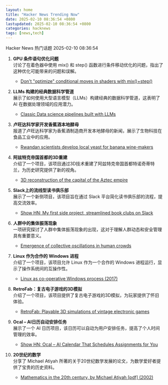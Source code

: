 ```yaml
---  
layout: home  
title: "Hacker News Trending Now"  
date: 2025-02-10 08:36:54 +0800  
lastupdated: 2025-02-10 08:36:54 +0800  
categories: hacknews  
tags: [news,tech]
---  
```

Hacker News 热门话题 2025-02-10 08:36:54
  
1. **GPU 条件语句优化问题**  
   讨论了在着色器中使用 mix() 和 step() 函数进行条件移动优化的问题，指出了这种优化可能带来的问题和误解。  
   - [Don't "optimize" conditional moves in shaders with mix()+step()](https://iquilezles.org/articles/gpuconditionals/)
  
2. **LLMs 构建的经典数据科学管道**  
   展示了如何使用大型语言模型（LLMs）构建经典的数据科学管道，这表明了 AI 在数据处理领域的应用潜力。  
   - [Classic Data science pipelines built with LLMs](https://github.com/Pravko-Solutions/FlashLearn/tree/main/examples)
  
3. **卢旺达科学家开发香蕉酒本地酵母**  
   报道了卢旺达科学家为香蕉酒制造商开发本地酵母的新闻，展示了生物科技在食品工业中的应用。  
   - [Rwandan scientists develop local yeast for banana wine-makers](https://phys.org/news/2025-01-rwandan-scientists-local-yeast-banana.html)
  
4. **阿兹特克帝国首都的3D重建**  
   介绍了一个项目，该项目通过3D技术重建了阿兹特克帝国首都特诺奇蒂特兰，为历史研究提供了新的视角。  
   - [3D reconstruction of the capital of the Aztec empire](https://tenochtitlan.thomaskole.nl/)
  
5. **Slack上的流线型读书俱乐部**  
   展示了一个新侧项目，该项目旨在通过 Slack 平台简化读书俱乐部的流程，提高交流效率。  
   - [Show HN: My first side project, streamlined book clubs on Slack](https://booktalk.club/)
  
6. **人群中的集体振荡现象**  
   一项研究探讨了人群中集体振荡现象的出现，这对于理解人群动态和安全管理具有重要意义。  
   - [Emergence of collective oscillations in human crowds](https://www.nature.com/articles/s41586-024-08514-6)
  
7. **Linux 作为合作的 Windows 进程**  
   介绍了一个项目，该项目允许 Linux 作为一个合作的 Windows 进程运行，显示了操作系统间的互操作性。  
   - [Linux as co-operative Windows process (2017)](http://www.colinux.org/)
  
8. **RetroFab：复古电子游戏的3D模拟**  
   介绍了一个项目，该项目提供了复古电子游戏的3D模拟，为玩家提供了怀旧体验。  
   - [RetroFab: Playable 3D simulations of vintage electronic games](https://itizso.itch.io/retrofab)
  
9. **Ocal – AI日历自动安排任务**  
   展示了一个 AI 日历项目，该日历可以自动为用户安排任务，提高了个人时间管理的效率。  
   - [Show HN: Ocal – AI Calendar That Schedules Assignments for You](https://www.ocal.ai/)
  
10. **20世纪的数学**  
    分享了 Michael Atiyah 所著的关于20世纪数学发展的论文，为数学爱好者提供了宝贵的历史资料。  
    - [Mathematics in the 20th century, by Michael Atiyah [pdf] (2002)](https://marktomforde.com/academic/miscellaneous/images/atiyah20thcentury.pdf)